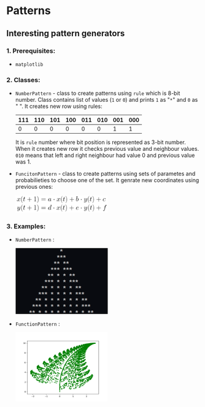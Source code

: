 # Patterns

## Interesting pattern generators

### 1. Prerequisites:

- `matplotlib`

### 2. Classes:

- `NumberPattern` - class to create patterns using `rule` which is 8-bit number. Class contains list of values (`1` or `0`) and prints `1` as "`*`" and `0` as " ". It creates new row using rules:

  | 111 | 110 | 101 | 100 | 011 | 010 | 001 | 000 |
  | --- | --- | --- | --- | --- | --- | --- | --- |
  | 0   | 0   | 0   | 0   | 0   | 0   | 1   | 1   |

  It is `rule` number where bit position is represented as 3-bit number. When it creates new row it checks previous value and neighbour values. `010` means that left and right neighbour had value 0 and previous value was 1.

- `FuncitonPattern` - class to create patterns using sets of parametes and probabilieties to choose one of the set. It genrate new coordinates using previous ones:

  <img src="./img/README/equation.png" alt="equations" style="width: 50%" />

### 3. Examples:

- `NumberPattern` :

  <img src="./img/README/Result1.png" alt="Result of NumberPattern" style="width: 50%" />

- `FunctionPattern` :

  <img src="./img/LeafFracrtal.png" alt="Result of FunctionPattern" style="width: 50%" />
